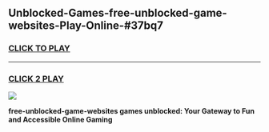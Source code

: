 
## Unblocked-Games-free-unblocked-game-websites-Play-Online-#37bq7
<h3>
<a href="https://premium.freeplayer.one?title=free-unblocked-game-websites&ref=27F">CLICK TO PLAY</a></h3>
<hr>

<h3>
<a href="https://premium.freeplayer.one?title=free-unblocked-game-websites&ref=27F">CLICK 2 PLAY</a>
  
</h3>

<a href="https://premium.freeplayer.one?title=free-unblocked-game-websites&ref=27F"><img src="https://clearcache.store/games.png"></a>


**free-unblocked-game-websites games unblocked: Your Gateway to Fun and Accessible Online Gaming**

